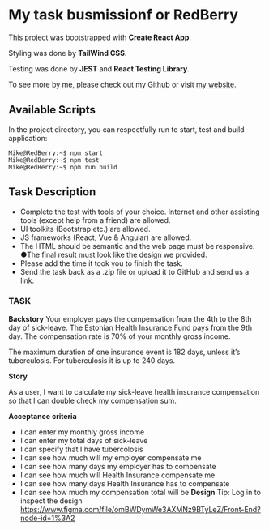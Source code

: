 # My task busmissionf or RedBerry

This project was bootstrapped with **Create React App**.

Styling was done by **TailWind CSS**.

Testing was done by **JEST** and **React Testing Library**.

To see more by me, please check out my Github or visit
[my website](https://goglichidze.me/).

## Available Scripts

In the project directory, you can respectfully run to start, test and build
application:

```console
Mike@RedBerry:~$ npm start
Mike@RedBerry:~$ npm test
Mike@RedBerry:~$ npm run build
```

## Task Description

- Complete the test with tools of your choice. Internet and other assisting
  tools (except help from a friend) are allowed.
- UI toolkits (Bootstrap etc.) are allowed.
- JS frameworks (React, Vue & Angular) are allowed.
- The HTML should be semantic and the web page must be responsive. ●The final
  result must look like the design we provided.
- Please add the time it took you to finish the task.
- Send the task back as a .zip file or upload it to GitHub and send us a link.

### TASK

**Backstory** Your employer pays the compensation from the 4th to the 8th day of
sick-leave. The Estonian Health Insurance Fund pays from the 9th day. The
compensation rate is 70% of your monthly gross income.

The maximum duration of one insurance event is 182 days, unless it’s
tuberculosis. For tuberculosis it is up to 240 days.

**Story**

As a user, I want to calculate my sick-leave health insurance compensation so
that I can double check my compensation sum.

**Acceptance criteria**

- I can enter my monthly gross income
- I can enter my total days of sick-leave
- I can specify that I have tubercolosis
- I can see how much will my employer compensate me
- I can see how many days my employer has to compensate
- I can see how much will Health Insurance compensate me
- I can see how many days Health Insurance has to compensate
- I can see how much my compensation total will be **Design** Tip: Log in to
  inspect the design
  https://www.figma.com/file/omBWDymWe3AXMNz9BTyLeZ/Front-End?node-id=1%3A2
